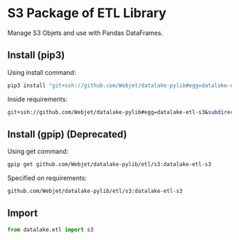 # S3 Package of ETL Library

Manage S3 Objets and use with Pandas DataFrames.

## Install (pip3)

Using install command:

```bash
pip3 install "git+ssh://github.com/Webjet/datalake-pylib#egg=datalake-etl-s3&subdirectory=etl/s3"
```

Inside requirements:

```bash
git+ssh://github.com/Webjet/datalake-pylib#egg=datalake-etl-s3&subdirectory=etl/s3
```

## Install (gpip) (Deprecated)

Using get command:

```bash
gpip get github.com/Webjet/datalake-pylib/etl/s3:datalake-etl-s3
```

Specified on requirements:

```bash
github.com/Webjet/datalake-pylib/etl/s3:datalake-etl-s3
```

## Import

```python
from datalake.etl import s3
```